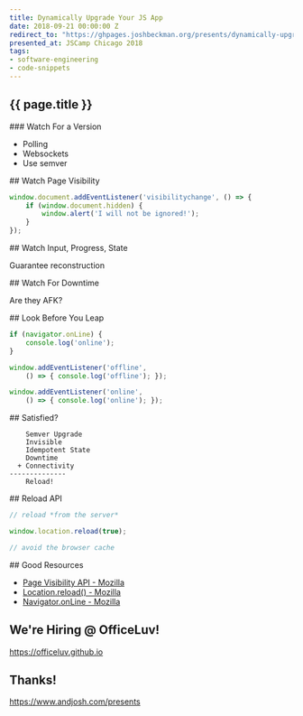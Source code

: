 ```yaml
---
title: Dynamically Upgrade Your JS App
date: 2018-09-21 00:00:00 Z
redirect_to: "https://ghpages.joshbeckman.org/presents/dynamically-upgrade-long-spa-sessions"
presented_at: JSCamp Chicago 2018
tags:
- software-engineering
- code-snippets
---
```


<section data-markdown data-background-image="https://media.giphy.com/media/uBQNLeszLtiNO/giphy-downsized.gif">

# {{ page.title }}

</section>
<section data-markdown>
<script type="text/template">
### The Problem

Customers on the page for months! <!-- .element: class="fragment" -->

But we get better constantly! <!-- .element: class="fragment" -->
</script>
</section>
<section data-markdown>
<script type="text/template">
### How Do Other Clients Handle This?

Updating desktop apps? <!-- .element: class="fragment" -->

Auto-updating phone apps? <!-- .element: class="fragment" -->
</script>
</section>
<section data-markdown>
### Watch For a Version

- Polling
- Websockets
- Use semver
</section>
<section data-markdown>
## Watch Page Visibility

```js
window.document.addEventListener('visibilitychange', () => {
    if (window.document.hidden) {
        window.alert('I will not be ignored!');
    }
});
```
</section>
<section data-markdown>
## Watch Input, Progress, State

Guarantee reconstruction
</section>
<section data-markdown>
## Watch For Downtime

Are they AFK?
</section>
<section data-markdown>
## Look Before You Leap

```js
if (navigator.onLine) {
    console.log('online');
}

window.addEventListener('offline',
    () => { console.log('offline'); });

window.addEventListener('online',
    () => { console.log('online'); });
```
</section>
<section data-markdown>
## Satisfied?

```
    Semver Upgrade
    Invisible
    Idempotent State
    Downtime
  + Connectivity
--------------
    Reload!
```
</section>
<section data-markdown data-background-image="https://media.giphy.com/media/r2MkQEOe7niGk/giphy-downsized.gif">
</section>
<section data-markdown>
## Reload API

```js
// reload *from the server*

window.location.reload(true);

// avoid the browser cache
```
</section>
<section data-markdown>
## Good Resources

- [Page Visibility API - Mozilla](https://developer.mozilla.org/en-US/docs/Web/API/Page_Visibility_API)
- [Location.reload() - Mozilla](https://developer.mozilla.org/en-US/docs/Web/API/Location/reload)
- [Navigator.onLine - Mozilla](https://developer.mozilla.org/en-US/docs/Web/API/NavigatorOnLine/onLine)
</section>
<section data-markdown>

## We're Hiring @ OfficeLuv!

https://officeluv.github.io

</section>
<section data-markdown>

## Thanks!

https://www.andjosh.com/presents

</section>
